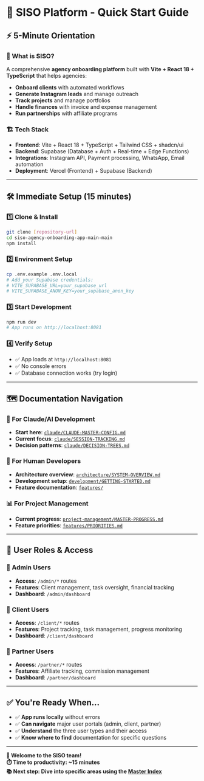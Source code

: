 # 🚀 **SISO Platform - Quick Start Guide**

## ⚡ **5-Minute Orientation**

### **🎯 What is SISO?**
A comprehensive **agency onboarding platform** built with **Vite + React 18 + TypeScript** that helps agencies:
- **Onboard clients** with automated workflows
- **Generate Instagram leads** and manage outreach
- **Track projects** and manage portfolios
- **Handle finances** with invoice and expense management
- **Run partnerships** with affiliate programs

### **🏗️ Tech Stack**
- **Frontend**: Vite + React 18 + TypeScript + Tailwind CSS + shadcn/ui
- **Backend**: Supabase (Database + Auth + Real-time + Edge Functions)
- **Integrations**: Instagram API, Payment processing, WhatsApp, Email automation
- **Deployment**: Vercel (Frontend) + Supabase (Backend)

---

## 🛠️ **Immediate Setup (15 minutes)**

### **1️⃣ Clone & Install**
```bash
git clone [repository-url]
cd siso-agency-onboarding-app-main-main
npm install
```

### **2️⃣ Environment Setup**
```bash
cp .env.example .env.local
# Add your Supabase credentials:
# VITE_SUPABASE_URL=your_supabase_url
# VITE_SUPABASE_ANON_KEY=your_supabase_anon_key
```

### **3️⃣ Start Development**
```bash
npm run dev
# App runs on http://localhost:8081
```

### **4️⃣ Verify Setup**
- ✅ App loads at `http://localhost:8081`
- ✅ No console errors
- ✅ Database connection works (try login)

---

## 🗺️ **Documentation Navigation**

### **🤖 For Claude/AI Development**
- **Start here**: [`claude/CLAUDE-MASTER-CONFIG.md`](./claude/CLAUDE-MASTER-CONFIG.md)
- **Current focus**: [`claude/SESSION-TRACKING.md`](./claude/SESSION-TRACKING.md)
- **Decision patterns**: [`claude/DECISION-TREES.md`](./claude/DECISION-TREES.md)

### **👥 For Human Developers**
- **Architecture overview**: [`architecture/SYSTEM-OVERVIEW.md`](./architecture/SYSTEM-OVERVIEW.md)
- **Development setup**: [`development/GETTING-STARTED.md`](./development/GETTING-STARTED.md)
- **Feature documentation**: [`features/`](./features/)

### **📊 For Project Management**
- **Current progress**: [`project-management/MASTER-PROGRESS.md`](./project-management/MASTER-PROGRESS.md)
- **Feature priorities**: [`features/PRIORITIES.md`](./features/PRIORITIES.md)

---

## 🎯 **User Roles & Access**

### **👑 Admin Users**
- **Access**: `/admin/*` routes
- **Features**: Client management, task oversight, financial tracking
- **Dashboard**: `/admin/dashboard`

### **🏢 Client Users**  
- **Access**: `/client/*` routes
- **Features**: Project tracking, task management, progress monitoring
- **Dashboard**: `/client/dashboard`

### **🤝 Partner Users**
- **Access**: `/partner/*` routes  
- **Features**: Affiliate tracking, commission management
- **Dashboard**: `/partner/dashboard`

---

## ✅ **You're Ready When...**

- ✅ **App runs locally** without errors
- ✅ **Can navigate** major user portals (admin, client, partner)
- ✅ **Understand** the three user types and their access
- ✅ **Know where to find** documentation for specific questions

---

**🎉 Welcome to the SISO team!**  
**⏱️ Time to productivity: ~15 minutes**  
**📚 Next step: Dive into specific areas using the [Master Index](./MASTER-INDEX.md)** 